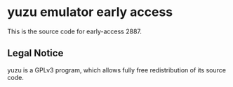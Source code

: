 yuzu emulator early access
=============

This is the source code for early-access 2887.

## Legal Notice

yuzu is a GPLv3 program, which allows fully free redistribution of its source code.